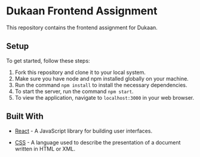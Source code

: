 # Dukaan Frontend Assignment

This repository contains the frontend assignment for Dukaan.

##  Setup

To get started, follow these steps:

1. Fork this repository and clone it to your local system.
2. Make sure you have node and npm installed globally on your machine.
3. Run the command `npm install` to install the necessary dependencies.
4. To start the server, run the command `npm start`.
5. To view the application, navigate to `localhost:3000` in your web browser.

##  Built With

-   [React](https://reactjs.org/) - A JavaScript library for building user interfaces.

-   [CSS](https://developer.mozilla.org/en-US/docs/Web/CSS) - A language used to describe the presentation of a document written in HTML or XML.